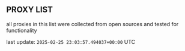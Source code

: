 ## PROXY LIST

all proxies in this list were collected from open sources and tested for functionality

last update: `2025-02-25 23:03:57.494037+00:00` UTC